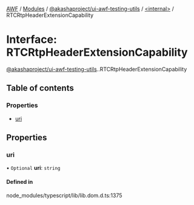 [AWF](../README.md) / [Modules](../modules.md) / [@akashaproject/ui-awf-testing-utils](../modules/akashaproject_ui_awf_testing_utils.md) / [<internal\>](../modules/akashaproject_ui_awf_testing_utils._internal_.md) / RTCRtpHeaderExtensionCapability

# Interface: RTCRtpHeaderExtensionCapability

[@akashaproject/ui-awf-testing-utils](../modules/akashaproject_ui_awf_testing_utils.md).[<internal>](../modules/akashaproject_ui_awf_testing_utils._internal_.md).RTCRtpHeaderExtensionCapability

## Table of contents

### Properties

- [uri](akashaproject_ui_awf_testing_utils._internal_.RTCRtpHeaderExtensionCapability.md#uri)

## Properties

### uri

• `Optional` **uri**: `string`

#### Defined in

node_modules/typescript/lib/lib.dom.d.ts:1375

